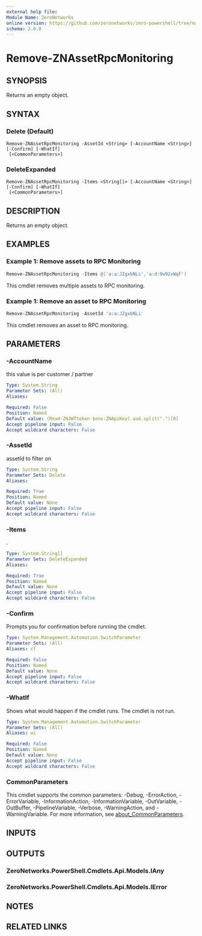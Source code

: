 ```yaml
---
external help file:
Module Name: ZeroNetworks
online version: https://github.com/zeronetworks/zero-powershell/tree/master/src/help/zeronetworks/remove-znassetrpcmonitoring
schema: 2.0.0
---
```


# Remove-ZNAssetRpcMonitoring

## SYNOPSIS
Returns an empty object.

## SYNTAX

### Delete (Default)
```
Remove-ZNAssetRpcMonitoring -AssetId <String> [-AccountName <String>] [-Confirm] [-WhatIf]
 [<CommonParameters>]
```

### DeleteExpanded
```
Remove-ZNAssetRpcMonitoring -Items <String[]> [-AccountName <String>] [-Confirm] [-WhatIf]
 [<CommonParameters>]
```

## DESCRIPTION
Returns an empty object.

## EXAMPLES

### Example 1: Remove assets to RPC Monitoring
```powershell
Remove-ZNAssetRpcMonitoring -Items @('a:a:JZgxbNLi','a:d:9w92xWqF')
```

This cmdlet removes multiple assets to RPC monitoring.

### Example 1: Remove an asset to RPC Monitoring
```powershell
Remove-ZNAssetRpcMonitoring -AssetId 'a:a:JZgxbNLi'
```

This cmdlet removes an asset to RPC monitoring.

## PARAMETERS

### -AccountName
this value is per customer / partner

```yaml
Type: System.String
Parameter Sets: (All)
Aliases:

Required: False
Position: Named
Default value: (Read-ZNJWTtoken $env:ZNApiKey).aud.split(".")[0]
Accept pipeline input: False
Accept wildcard characters: False
```

### -AssetId
assetId to filter on

```yaml
Type: System.String
Parameter Sets: Delete
Aliases:

Required: True
Position: Named
Default value: None
Accept pipeline input: False
Accept wildcard characters: False
```

### -Items
.

```yaml
Type: System.String[]
Parameter Sets: DeleteExpanded
Aliases:

Required: True
Position: Named
Default value: None
Accept pipeline input: False
Accept wildcard characters: False
```

### -Confirm
Prompts you for confirmation before running the cmdlet.

```yaml
Type: System.Management.Automation.SwitchParameter
Parameter Sets: (All)
Aliases: cf

Required: False
Position: Named
Default value: None
Accept pipeline input: False
Accept wildcard characters: False
```

### -WhatIf
Shows what would happen if the cmdlet runs.
The cmdlet is not run.

```yaml
Type: System.Management.Automation.SwitchParameter
Parameter Sets: (All)
Aliases: wi

Required: False
Position: Named
Default value: None
Accept pipeline input: False
Accept wildcard characters: False
```

### CommonParameters
This cmdlet supports the common parameters: -Debug, -ErrorAction, -ErrorVariable, -InformationAction, -InformationVariable, -OutVariable, -OutBuffer, -PipelineVariable, -Verbose, -WarningAction, and -WarningVariable. For more information, see [about_CommonParameters](http://go.microsoft.com/fwlink/?LinkID=113216).

## INPUTS

## OUTPUTS

### ZeroNetworks.PowerShell.Cmdlets.Api.Models.IAny

### ZeroNetworks.PowerShell.Cmdlets.Api.Models.IError

## NOTES

## RELATED LINKS

